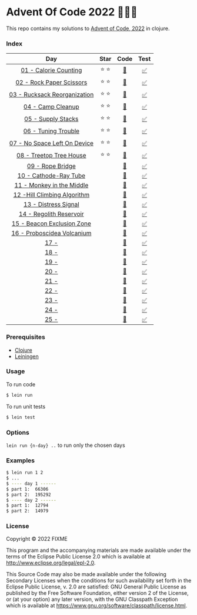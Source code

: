 # Advent Of Code 2022 :christmas_tree::santa::gift:

This repo contains my solutions to [Advent of Code, 2022](https://adventofcode.com/2022) in clojure.

### Index

|                                 Day                                 |     Star      |                 Code                  |                     Test                      |
|:-------------------------------------------------------------------:|:-------------:|:-------------------------------------:|:---------------------------------------------:|
|    [01 - Calorie Counting](https://adventofcode.com/2022/day/1)     | :star: :star: | [:page_facing_up:](src/aoc/day1.clj)  | [:white_check_mark:](test/aoc/day1_test.clj)  |
|   [02 - Rock Paper Scissors](https://adventofcode.com/2022/day/2)   | :star: :star: | [:page_facing_up:](src/aoc/day2.clj)  | [:white_check_mark:](test/aoc/day2_test.clj)  |
| [03 - Rucksack Reorganization](https://adventofcode.com/2022/day/3) | :star: :star: | [:page_facing_up:](src/aoc/day3.clj)  | [:white_check_mark:](test/aoc/day3_test.clj)  |
|      [04 - Camp Cleanup](https://adventofcode.com/2022/day/4)       | :star: :star: | [:page_facing_up:](src/aoc/day4.clj)  | [:white_check_mark:](test/aoc/day4_test.clj)  |
|      [05 - Supply Stacks](https://adventofcode.com/2022/day/5)      | :star: :star: | [:page_facing_up:](src/aoc/day5.clj)  | [:white_check_mark:](test/aoc/day5_test.clj)  |
|     [06 - Tuning Trouble](https://adventofcode.com/2022/day/6)      | :star: :star: | [:page_facing_up:](src/aoc/day6.clj)  | [:white_check_mark:](test/aoc/day6_test.clj)  |
| [07 - No Space Left On Device](https://adventofcode.com/2022/day/7) | :star: :star: | [:page_facing_up:](src/aoc/day7.clj)  | [:white_check_mark:](test/aoc/day7_test.clj)  |
|   [08 - Treetop Tree House](https://adventofcode.com/2022/day/8)    | :star: :star: | [:page_facing_up:](src/aoc/day8.clj)  | [:white_check_mark:](test/aoc/day8_test.clj)  |
|       [09 - Rope Bridge](https://adventofcode.com/2022/day/9)       |               | [:page_facing_up:](src/aoc/day9.clj)  | [:white_check_mark:](test/aoc/day9_test.clj)  |
|    [10 - Cathode-Ray Tube](https://adventofcode.com/2022/day/10)    |               | [:page_facing_up:](src/aoc/day10.clj) | [:white_check_mark:](test/aoc/day10_test.clj) |
|  [11 - Monkey in the Middle](https://adventofcode.com/2022/day/11)  |               | [:page_facing_up:](src/aoc/day11.clj) | [:white_check_mark:](test/aoc/day11_test.clj) |
| [12 -Hill Climbing Algorithm](https://adventofcode.com/2022/day/12) |               | [:page_facing_up:](src/aoc/day12.clj) | [:white_check_mark:](test/aoc/day12_test.clj) |
|    [13 - Distress Signal](https://adventofcode.com/2022/day/13)     |               | [:page_facing_up:](src/aoc/day13.clj) | [:white_check_mark:](test/aoc/day13_test.clj) |
|   [14 - Regolith Reservoir](https://adventofcode.com/2022/day/14)   |               | [:page_facing_up:](src/aoc/day14.clj) | [:white_check_mark:](test/aoc/day14_test.clj) |
| [15 - Beacon Exclusion Zone](https://adventofcode.com/2022/day/15)  |               | [:page_facing_up:](src/aoc/day15.clj) | [:white_check_mark:](test/aoc/day15_test.clj) |
| [16 - Proboscidea Volcanium](https://adventofcode.com/2022/day/16)  |               | [:page_facing_up:](src/aoc/day16.clj) | [:white_check_mark:](test/aoc/day16_test.clj) |
|            [17 - ](https://adventofcode.com/2022/day/17)            |               | [:page_facing_up:](src/aoc/day17.clj) | [:white_check_mark:](test/aoc/day17_test.clj) |
|            [18 - ](https://adventofcode.com/2022/day/18)            |               | [:page_facing_up:](src/aoc/day18.clj) | [:white_check_mark:](test/aoc/day18_test.clj) |
|            [19 - ](https://adventofcode.com/2022/day/19)            |               | [:page_facing_up:](src/aoc/day19.clj) | [:white_check_mark:](test/aoc/day19_test.clj) |
|            [20 - ](https://adventofcode.com/2022/day/20)            |               | [:page_facing_up:](src/aoc/day20.clj) | [:white_check_mark:](test/aoc/day20_test.clj) |
|            [21 - ](https://adventofcode.com/2022/day/21)            |               | [:page_facing_up:](src/aoc/day21.clj) | [:white_check_mark:](test/aoc/day21_test.clj) |
|            [22 - ](https://adventofcode.com/2022/day/22)            |               | [:page_facing_up:](src/aoc/day22.clj) | [:white_check_mark:](test/aoc/day22_test.clj) |
|            [23 - ](https://adventofcode.com/2022/day/23)            |               | [:page_facing_up:](src/aoc/day23.clj) | [:white_check_mark:](test/aoc/day23_test.clj) |
|            [24 - ](https://adventofcode.com/2022/day/24)            |               | [:page_facing_up:](src/aoc/day24.clj) | [:white_check_mark:](test/aoc/day24_test.clj) |
|            [25 - ](https://adventofcode.com/2022/day/25)            |               | [:page_facing_up:](src/aoc/day25.clj) | [:white_check_mark:](test/aoc/day25_test.clj) |


### Prerequisites

- [Clojure](https://clojure.org/releases/downloads)
- [Leiningen](https://leiningen.org/)


### Usage

To run code

```bash
$ lein run
```

To run unit tests

```bash
$ lein test
```

### Options

`lein run {n-day} ..` to run only the chosen days

### Examples

```bash
$ lein run 1 2
$ ...
$ ---- day 1 ------
$ part 1:  66306
$ part 2:  195292
$ ---- day 2 ------
$ part 1:  12794
$ part 2:  14979
```

### License

Copyright © 2022 FIXME

This program and the accompanying materials are made available under the
terms of the Eclipse Public License 2.0 which is available at
http://www.eclipse.org/legal/epl-2.0.

This Source Code may also be made available under the following Secondary
Licenses when the conditions for such availability set forth in the Eclipse
Public License, v. 2.0 are satisfied: GNU General Public License as published by
the Free Software Foundation, either version 2 of the License, or (at your
option) any later version, with the GNU Classpath Exception which is available
at https://www.gnu.org/software/classpath/license.html.
